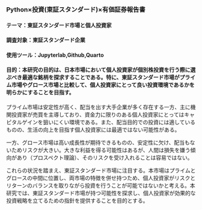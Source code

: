 ### Python×投資(東証スタンダード)×有価証券報告書
#### テーマ：東証スタンダード市場と個人投資家

#### 調査対象：東証スタンダード企業

#### 使用ツール：Jupyterlab,Github,Quarto

#### 目的：本研究の目的は、日本市場において個人投資家が個別株投資を行う際に選ぶべき最適な銘柄を探求することである。特に、東証スタンダード市場がプライム市場やグロース市場と比較して、個人投資家にとって良い投資環境であるかを明らかにすることを目指す。

プライム市場は安定性が高く、配当を出す大手企業が多く存在する一方、主に機関投資家が売買を主導しており、資金力に限りのある個人投資家にとってはキャピタルゲインを狙いにくい環境である。また、配当目的での投資には適しているものの、生活の向上を目指す個人投資家には最適ではない可能性がある。

一方、グロース市場は高い成長性が期待できるものの、安定性に欠け、配当もないためリスクが大きい。大きな利益を得る可能性はあるが、人間は損失を嫌う傾向があり（プロスペクト理論）、そのリスクを受け入れることは容易ではない。

これらの状況を踏まえ、東証スタンダード市場に注目する。本市場はプライムとグロースの中間に位置し、両市場の特徴を併せ持つため、個人投資家がリスクとリターンのバランスを取りながら投資を行うことが可能ではないかと考える。本研究では、東証スタンダード市場が持つ可能性を探求し、個人投資家が効果的な投資戦略を立てるための指針を提供することを目的とする。
